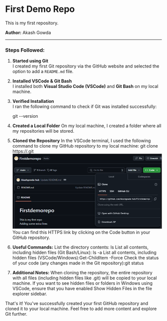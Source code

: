 # First Demo Repo

This is my first repository.
 
**Author:** Akash Gowda

---

### Steps Followed:

1. **Started using Git**  
   I created my first Git repository via the GitHub website and selected the option to add a `README.md` file.

2. **Installed VSCode & Git Bash**  
   I installed both **Visual Studio Code (VSCode)** and **Git Bash** on my local machine.

3. **Verified Installation**  
   I ran the following command to check if Git was installed successfully:  

   git --version
4. **Created a Local Folder**
On my local machine, I created a folder where all my repositories will be stored.

5. **Cloned the Repository**
In the VSCode terminal, I used the following command to clone my GitHub repository to my local machine:
git clone https://<your-repository-link>.git
![alt text](image.png)
You can find this HTTPS link by clicking on the Code button in your GitHub repository.

6. **Useful Commands:**
List the directory contents: ls 
List all contents, including hidden files (Git Bash/Linux): ls -a
List all contents, including hidden files (VSCode/Windows):Get-ChildItem -Force
Check the status of your code (any changes made in the Git repository):git status


7. **Additional Notes:**
When cloning the repository, the entire repository with all files (including hidden files like .git) will be copied to your local machine.
If you want to see hidden files or folders in Windows using VSCode, ensure that you have enabled Show Hidden Files in the file explorer sidebar.

That's it! You've successfully created your first GitHub repository and cloned it to your local machine. Feel free to add more content and explore Git further.

